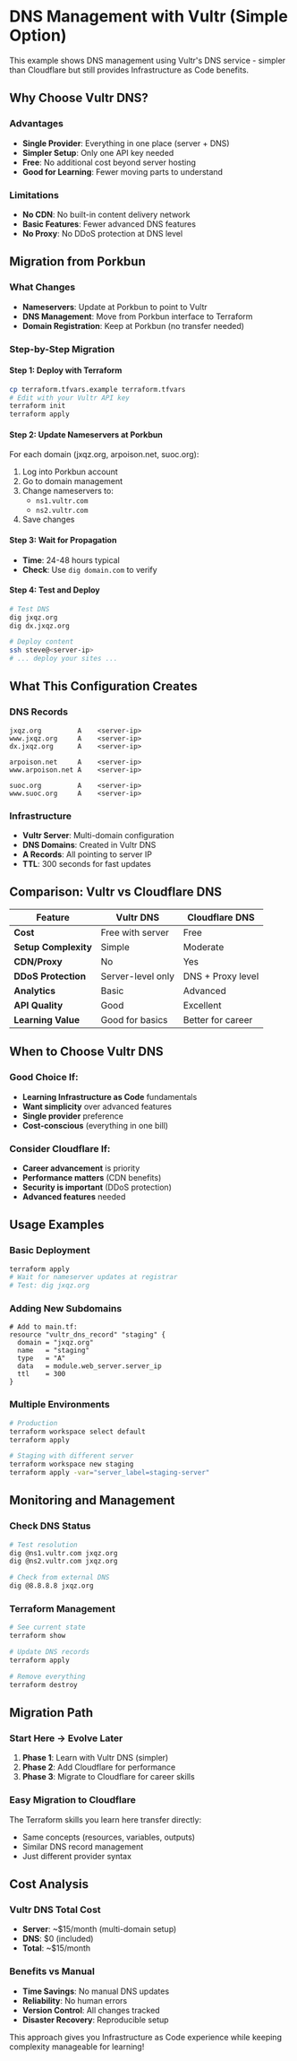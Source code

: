# DNS Management with Vultr (Simple Option)

This example shows DNS management using Vultr's DNS service - simpler than Cloudflare but still provides Infrastructure as Code benefits.

## Why Choose Vultr DNS?

### Advantages
- **Single Provider**: Everything in one place (server + DNS)
- **Simpler Setup**: Only one API key needed
- **Free**: No additional cost beyond server hosting
- **Good for Learning**: Fewer moving parts to understand

### Limitations
- **No CDN**: No built-in content delivery network
- **Basic Features**: Fewer advanced DNS features
- **No Proxy**: No DDoS protection at DNS level

## Migration from Porkbun

### What Changes
- **Nameservers**: Update at Porkbun to point to Vultr
- **DNS Management**: Move from Porkbun interface to Terraform
- **Domain Registration**: Keep at Porkbun (no transfer needed)

### Step-by-Step Migration

#### Step 1: Deploy with Terraform
```bash
cp terraform.tfvars.example terraform.tfvars
# Edit with your Vultr API key
terraform init
terraform apply
```

#### Step 2: Update Nameservers at Porkbun
For each domain (jxqz.org, arpoison.net, suoc.org):
1. Log into Porkbun account
2. Go to domain management
3. Change nameservers to:
   - `ns1.vultr.com`
   - `ns2.vultr.com`
4. Save changes

#### Step 3: Wait for Propagation
- **Time**: 24-48 hours typical
- **Check**: Use `dig domain.com` to verify

#### Step 4: Test and Deploy
```bash
# Test DNS
dig jxqz.org
dig dx.jxqz.org

# Deploy content
ssh steve@<server-ip>
# ... deploy your sites ...
```

## What This Configuration Creates

### DNS Records
```
jxqz.org         A    <server-ip>
www.jxqz.org     A    <server-ip>
dx.jxqz.org      A    <server-ip>

arpoison.net     A    <server-ip>
www.arpoison.net A    <server-ip>

suoc.org         A    <server-ip>
www.suoc.org     A    <server-ip>
```

### Infrastructure
- **Vultr Server**: Multi-domain configuration
- **DNS Domains**: Created in Vultr DNS
- **A Records**: All pointing to server IP
- **TTL**: 300 seconds for fast updates

## Comparison: Vultr vs Cloudflare DNS

| Feature | Vultr DNS | Cloudflare DNS |
|---------|-----------|----------------|
| **Cost** | Free with server | Free |
| **Setup Complexity** | Simple | Moderate |
| **CDN/Proxy** | No | Yes |
| **DDoS Protection** | Server-level only | DNS + Proxy level |
| **Analytics** | Basic | Advanced |
| **API Quality** | Good | Excellent |
| **Learning Value** | Good for basics | Better for career |

## When to Choose Vultr DNS

### Good Choice If:
- **Learning Infrastructure as Code** fundamentals
- **Want simplicity** over advanced features
- **Single provider** preference
- **Cost-conscious** (everything in one bill)

### Consider Cloudflare If:
- **Career advancement** is priority
- **Performance matters** (CDN benefits)
- **Security is important** (DDoS protection)
- **Advanced features** needed

## Usage Examples

### Basic Deployment
```bash
terraform apply
# Wait for nameserver updates at registrar
# Test: dig jxqz.org
```

### Adding New Subdomains
```hcl
# Add to main.tf:
resource "vultr_dns_record" "staging" {
  domain = "jxqz.org"
  name   = "staging"
  type   = "A"
  data   = module.web_server.server_ip
  ttl    = 300
}
```

### Multiple Environments
```bash
# Production
terraform workspace select default
terraform apply

# Staging with different server
terraform workspace new staging
terraform apply -var="server_label=staging-server"
```

## Monitoring and Management

### Check DNS Status
```bash
# Test resolution
dig @ns1.vultr.com jxqz.org
dig @ns2.vultr.com jxqz.org

# Check from external DNS
dig @8.8.8.8 jxqz.org
```

### Terraform Management
```bash
# See current state
terraform show

# Update DNS records
terraform apply

# Remove everything
terraform destroy
```

## Migration Path

### Start Here → Evolve Later
1. **Phase 1**: Learn with Vultr DNS (simpler)
2. **Phase 2**: Add Cloudflare for performance
3. **Phase 3**: Migrate to Cloudflare for career skills

### Easy Migration to Cloudflare
The Terraform skills you learn here transfer directly:
- Same concepts (resources, variables, outputs)
- Similar DNS record management
- Just different provider syntax

## Cost Analysis

### Vultr DNS Total Cost
- **Server**: ~$15/month (multi-domain setup)
- **DNS**: $0 (included)
- **Total**: ~$15/month

### Benefits vs Manual
- **Time Savings**: No manual DNS updates
- **Reliability**: No human errors
- **Version Control**: All changes tracked
- **Disaster Recovery**: Reproducible setup

This approach gives you Infrastructure as Code experience while keeping complexity manageable for learning!